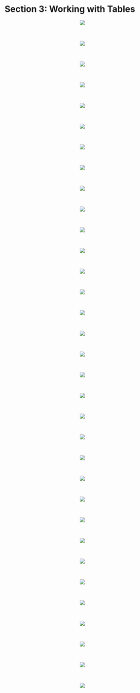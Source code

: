 # Section 3: Working with Tables

<div align="center"><img src="../../diagrams/04/sql-1.svg" /></div><br/><br/><br/>
<div align="center"><img src="../../diagrams/04/sql-2.svg" /></div><br/><br/><br/>
<div align="center"><img src="../../diagrams/04/sql-3.svg" /></div><br/><br/><br/>
<div align="center"><img src="../../diagrams/04/sql-4.svg" /></div><br/><br/><br/>
<div align="center"><img src="../../diagrams/04/sql-5.svg" /></div><br/><br/><br/>
<div align="center"><img src="../../diagrams/04/sql-6.svg" /></div><br/><br/><br/>
<div align="center"><img src="../../diagrams/04/sql-7.svg" /></div><br/><br/><br/>
<div align="center"><img src="../../diagrams/04/sql-8.svg" /></div><br/><br/><br/>
<div align="center"><img src="../../diagrams/04/sql-9.svg" /></div><br/><br/><br/>
<div align="center"><img src="../../diagrams/04/sql-10.svg" /></div><br/><br/><br/>
<div align="center"><img src="../../diagrams/04/sql-11.svg" /></div><br/><br/><br/>
<div align="center"><img src="../../diagrams/04/sql-12.svg" /></div><br/><br/><br/>
<div align="center"><img src="../../diagrams/04/sql-13.svg" /></div><br/><br/><br/>
<div align="center"><img src="../../diagrams/04/sql-14.svg" /></div><br/><br/><br/>
<div align="center"><img src="../../diagrams/04/sql-15.svg" /></div><br/><br/><br/>
<div align="center"><img src="../../diagrams/04/sql-16.svg" /></div><br/><br/><br/>
<div align="center"><img src="../../diagrams/04/sql-17.svg" /></div><br/><br/><br/>
<div align="center"><img src="../../diagrams/04/sql-18.svg" /></div><br/><br/><br/>
<div align="center"><img src="../../diagrams/04/sql-19.svg" /></div><br/><br/><br/>
<div align="center"><img src="../../diagrams/04/sql-20.svg" /></div><br/><br/><br/>
<div align="center"><img src="../../diagrams/04/sql-21.svg" /></div><br/><br/><br/>
<div align="center"><img src="../../diagrams/04/sql-22.svg" /></div><br/><br/><br/>

<div align="center"><img src="../../diagrams/05/sql-1.svg" /></div><br/><br/><br/>
<div align="center"><img src="../../diagrams/05/sql-2.svg" /></div><br/><br/><br/>
<div align="center"><img src="../../diagrams/05/sql-3.svg" /></div><br/><br/><br/>
<div align="center"><img src="../../diagrams/05/sql-4.svg" /></div><br/><br/><br/>
<div align="center"><img src="../../diagrams/05/sql-5.svg" /></div><br/><br/><br/>
<div align="center"><img src="../../diagrams/05/sql-6.svg" /></div><br/><br/><br/>
<div align="center"><img src="../../diagrams/05/sql-7.svg" /></div><br/><br/><br/>
<div align="center"><img src="../../diagrams/05/sql-8.svg" /></div><br/><br/><br/>
<div align="center"><img src="../../diagrams/05/sql-9.svg" /></div><br/><br/><br/>
<div align="center"><img src="../../diagrams/05/sql-10.svg" /></div><br/><br/><br/>
<div align="center"><img src="../../diagrams/05/sql-11.svg" /></div><br/><br/><br/>
